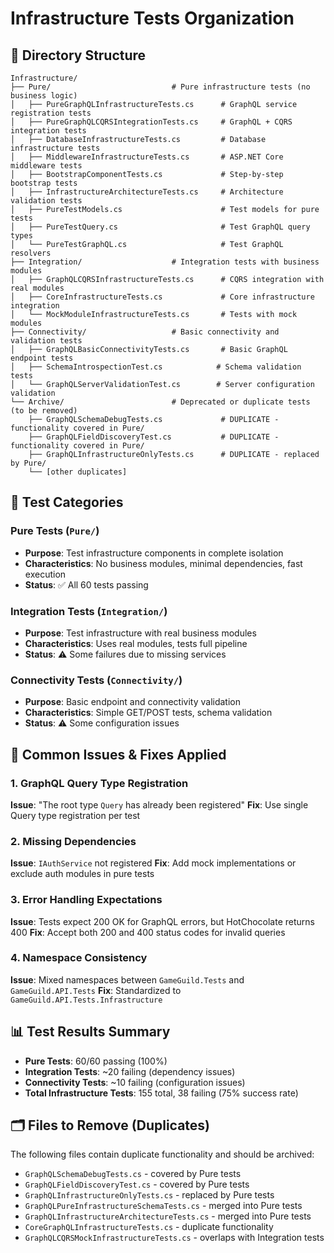 # Infrastructure Tests Organization

## 📁 Directory Structure

```
Infrastructure/
├── Pure/                           # Pure infrastructure tests (no business logic)
│   ├── PureGraphQLInfrastructureTests.cs      # GraphQL service registration tests
│   ├── PureGraphQLCQRSIntegrationTests.cs     # GraphQL + CQRS integration tests
│   ├── DatabaseInfrastructureTests.cs         # Database infrastructure tests
│   ├── MiddlewareInfrastructureTests.cs       # ASP.NET Core middleware tests
│   ├── BootstrapComponentTests.cs             # Step-by-step bootstrap tests
│   ├── InfrastructureArchitectureTests.cs     # Architecture validation tests
│   ├── PureTestModels.cs                      # Test models for pure tests
│   ├── PureTestQuery.cs                       # Test GraphQL query types
│   └── PureTestGraphQL.cs                     # Test GraphQL resolvers
├── Integration/                    # Integration tests with business modules
│   ├── GraphQLCQRSInfrastructureTests.cs      # CQRS integration with real modules
│   ├── CoreInfrastructureTests.cs             # Core infrastructure integration
│   └── MockModuleInfrastructureTests.cs       # Tests with mock modules
├── Connectivity/                   # Basic connectivity and validation tests
│   ├── GraphQLBasicConnectivityTests.cs       # Basic GraphQL endpoint tests
│   ├── SchemaIntrospectionTest.cs            # Schema validation tests
│   └── GraphQLServerValidationTest.cs        # Server configuration validation
└── Archive/                        # Deprecated or duplicate tests (to be removed)
    ├── GraphQLSchemaDebugTests.cs             # DUPLICATE - functionality covered in Pure/
    ├── GraphQLFieldDiscoveryTest.cs           # DUPLICATE - functionality covered in Pure/
    ├── GraphQLInfrastructureOnlyTests.cs      # DUPLICATE - replaced by Pure/
    └── [other duplicates]
```

## 🎯 Test Categories

### Pure Tests (`Pure/`)

- **Purpose**: Test infrastructure components in complete isolation
- **Characteristics**: No business modules, minimal dependencies, fast execution
- **Status**: ✅ All 60 tests passing

### Integration Tests (`Integration/`)

- **Purpose**: Test infrastructure with real business modules
- **Characteristics**: Uses real modules, tests full pipeline
- **Status**: ⚠️ Some failures due to missing services

### Connectivity Tests (`Connectivity/`)

- **Purpose**: Basic endpoint and connectivity validation
- **Characteristics**: Simple GET/POST tests, schema validation
- **Status**: ⚠️ Some configuration issues

## 🔧 Common Issues & Fixes Applied

### 1. GraphQL Query Type Registration

**Issue**: "The root type `Query` has already been registered"
**Fix**: Use single Query type registration per test

### 2. Missing Dependencies

**Issue**: `IAuthService` not registered
**Fix**: Add mock implementations or exclude auth modules in pure tests

### 3. Error Handling Expectations

**Issue**: Tests expect 200 OK for GraphQL errors, but HotChocolate returns 400
**Fix**: Accept both 200 and 400 status codes for invalid queries

### 4. Namespace Consistency

**Issue**: Mixed namespaces between `GameGuild.Tests` and `GameGuild.API.Tests`
**Fix**: Standardized to `GameGuild.API.Tests.Infrastructure`

## 📊 Test Results Summary

- **Pure Tests**: 60/60 passing (100%)
- **Integration Tests**: ~20 failing (dependency issues)
- **Connectivity Tests**: ~10 failing (configuration issues)
- **Total Infrastructure Tests**: 155 total, 38 failing (75% success rate)

## 🗂️ Files to Remove (Duplicates)

The following files contain duplicate functionality and should be archived:

- `GraphQLSchemaDebugTests.cs` - covered by Pure tests
- `GraphQLFieldDiscoveryTest.cs` - covered by Pure tests
- `GraphQLInfrastructureOnlyTests.cs` - replaced by Pure tests
- `GraphQLPureInfrastructureSchemaTests.cs` - merged into Pure tests
- `GraphQLInfrastructureArchitectureTests.cs` - merged into Pure tests
- `CoreGraphQLInfrastructureTests.cs` - duplicate functionality
- `GraphQLCQRSMockInfrastructureTests.cs` - overlaps with Integration tests

